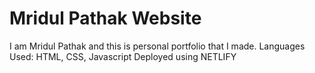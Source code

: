 # Mridul Pathak Website
I am Mridul Pathak and this is personal portfolio that I made.
Languages Used: HTML, CSS, Javascript
Deployed using NETLIFY

